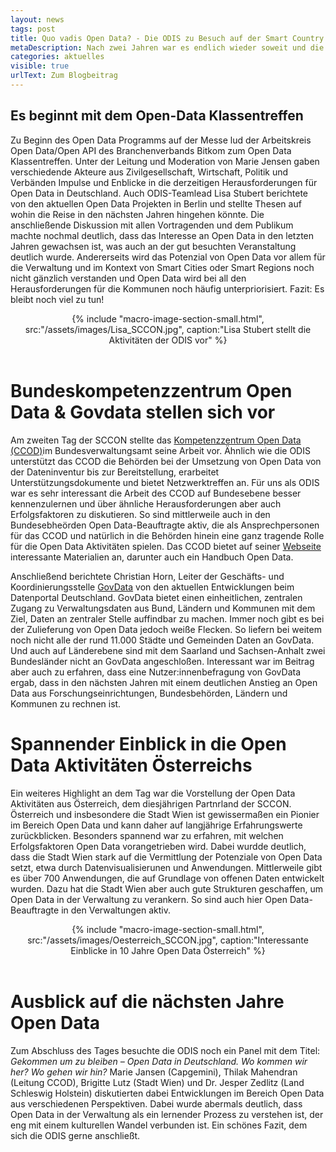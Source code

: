 ```yaml
---
layout: news
tags: post
title: Quo vadis Open Data? - Die ODIS zu Besuch auf der Smart Country Convention
metaDescription: Nach zwei Jahren war es endlich wieder soweit und die Smart Country Convention konnte wieder in der Messe Berlin stattfinden. Die ODIS nutzte die Gelegenheit, eine Vielzahl spannender Veranstaltungen rund um Open Data zu besuchen und die Aktivitäten aus Berlin vorzustellen. Neben den Panels, Vorträgen und Workshops war insbesondere das Wiedersehen mit bekannten Gesichtern aber auch das Kennenlernen neuer Open Data Enthusiasten ein Highlight auf der diesjährigen SCCON.
categories: aktuelles
visible: true
urlText: Zum Blogbeitrag
---
```

## Es beginnt mit dem Open-Data Klassentreffen

Zu Beginn des Open Data Programms auf der Messe lud der Arbeitskreis Open Data/Open API des Branchenverbands Bitkom zum Open Data Klassentreffen. Unter der Leitung und Moderation von Marie Jensen gaben verschiedende Akteure aus Zivilgesellschaft, Wirtschaft, Politik und Verbänden Impulse und Enblicke in die derzeitigen Herausforderungen für Open Data in Deutschland. Auch ODIS-Teamlead Lisa Stubert berichtete von den aktuellen Open Data Projekten in Berlin und stellte Thesen auf wohin die Reise in den nächsten Jahren hingehen könnte. Die anschließende Diskussion mit allen Vortragenden und dem Publikum machte nochmal deutlich, dass das Interesse an Open Data in den letzten Jahren gewachsen ist, was auch an der gut besuchten Veranstaltung deutlich wurde. Andererseits wird das Potenzial von Open Data vor allem für die Verwaltung und im Kontext von Smart Cities oder Smart Regions noch nicht gänzlich verstanden und Open Data wird bei all den Herausforderungen für die Kommunen noch häufig unterpriorisiert. Fazit: Es bleibt noch viel zu tun!

<center>
{% include "macro-image-section-small.html", src:"/assets/images/Lisa_SCCON.jpg",  caption:"Lisa Stubert stellt die Aktivitäten der ODIS vor" %}
</center>
<br>

# Bundeskompetenzzentrum Open Data & Govdata stellen sich vor
Am zweiten Tag der SCCON stellte das [Kompetenzzentrum Open Data (CCOD)](https://www.bva.bund.de/DE/Services/Behoerden/Beratung/Beratungszentrum/OpenData/opendata_node.html)im Bundesverwaltungsamt seine Arbeit vor. Ähnlich wie die ODIS unterstützt das CCOD die Behörden bei der Umsetzung von Open Data von der Dateninventur bis zur Bereitstellung, erarbeitet Unterstützungsdokumente und bietet Netzwerktreffen an. Für uns als ODIS war es sehr interessant die Arbeit des CCOD auf Bundesebene besser kennenzulernen und über ähnliche Herausforderungen aber auch Erfolgsfaktoren zu diskutieren. 
So sind mittlerweile auch in den Bundesebheörden Open Data-Beauftragte aktiv, die als Ansprechpersonen für das CCOD und natürlich in die Behörden hinein eine ganz tragende Rolle für die Open Data Aktivitäten spielen.
Das CCOD bietet auf seiner [Webseite](https://www.bva.bund.de/DE/Services/Behoerden/Beratung/Beratungszentrum/OpenData/Handbuch/handbuch_node.html;jsessionid=586AA2149E985D3B136B7FA1CA4E4ECE.internet271) interessante Materialien an, darunter auch ein Handbuch Open Data. 

Anschließend berichtete Christian Horn, Leiter der Geschäfts- und Koordinierungsstelle [GovData](https://www.govdata.de) von den aktuellen Entwicklungen beim Datenportal Deutschland. GovData bietet einen einheitlichen, zentralen Zugang zu Verwaltungsdaten aus Bund, Ländern und Kommunen mit dem Ziel, Daten an zentraler Stelle auffindbar zu machen. Immer noch gibt es bei der Zulieferung von Open Data jedoch weiße Flecken. So liefern bei weitem noch nicht alle der rund 11.000 Städte und Gemeinden Daten an GovData. Und auch auf Länderebene sind mit dem Saarland und Sachsen-Anhalt zwei Bundesländer nicht an GovData angeschloßen.
Interessant war im Beitrag aber auch zu erfahren, dass eine Nutzer:innenbefragung von GovData ergab, dass in den nächsten Jahren mit einem deutlichen Anstieg an Open Data aus Forschungseinrichtungen, Bundesbehörden, Ländern und Kommunen zu rechnen ist. 


# Spannender Einblick in die Open Data Aktivitäten Österreichs

Ein weiteres Highlight an dem Tag war die Vorstellung der Open Data Aktivitäten aus Österreich, dem diesjährigen Partnrland der SCCON. Österreich und insbesondere die Stadt Wien ist gewissermaßen ein Pionier im Bereich Open Data und kann daher auf langjährige Erfahrungswerte zurückblicken. Besonders spannend war zu erfahren, mit welchen Erfolgsfaktoren Open Data vorangetrieben wird. Dabei wurdde deutlich, dass die Stadt Wien stark auf die Vermittlung der Potenziale von Open Data setzt, etwa durch Datenvisualisierunen und Anwendungen. Mittlerweile gibt es über 700 Anwendungen, die auf Grundlage von offenen Daten entwickelt wurden. Dazu hat die Stadt Wien aber auch gute Strukturen geschaffen, um Open Data in der Verwaltung zu verankern. So sind auch hier Open Data-Beauftragte in den Verwaltungen aktiv. 

<center>
{% include "macro-image-section-small.html", src:"/assets/images/Oesterreich_SCCON.jpg", caption:"Interessante Einblicke in 10 Jahre Open Data Österreich" %}
</center>
<br>

# Ausblick auf die nächsten Jahre Open Data

Zum Abschluss des Tages besuchte die ODIS noch ein Panel mit dem Titel: *Gekommen um zu bleiben – Open Data in Deutschland. Wo kommen wir her? Wo gehen wir hin?*
Marie Jansen (Capgemini), Thilak Mahendran (Leitung CCOD), Brigitte Lutz (Stadt Wien) und Dr. Jesper Zedlitz (Land Schleswig Holstein) diskutierten dabei Entwicklungen im Bereich Open Data aus verschiedenen Perspektiven. Dabei wurde abermals deutlich, dass Open Data in der Verwaltung als ein lernender Prozess zu verstehen ist, der eng mit einem kulturellen Wandel verbunden ist. Ein schönes Fazit, dem sich die ODIS gerne anschließt.

